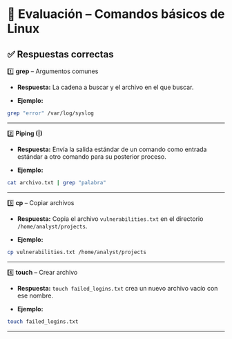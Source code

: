 
# 📄 Evaluación – Comandos básicos de Linux

## ✅ Respuestas correctas

1️⃣ **grep** – Argumentos comunes

- **Respuesta:** La cadena a buscar y el archivo en el que buscar.
    
- **Ejemplo:**
    

```bash
grep "error" /var/log/syslog
```

---

2️⃣ **Piping (|)**

- **Respuesta:** Envía la salida estándar de un comando como entrada estándar a otro comando para su posterior proceso.
    
- **Ejemplo:**
    

```bash
cat archivo.txt | grep "palabra"
```

---

3️⃣ **cp** – Copiar archivos

- **Respuesta:** Copia el archivo `vulnerabilities.txt` en el directorio `/home/analyst/projects`.
    
- **Ejemplo:**
    

```bash
cp vulnerabilities.txt /home/analyst/projects
```

---

4️⃣ **touch** – Crear archivo

- **Respuesta:** `touch failed_logins.txt` crea un nuevo archivo vacío con ese nombre.
    
- **Ejemplo:**
    

```bash
touch failed_logins.txt
```

---
